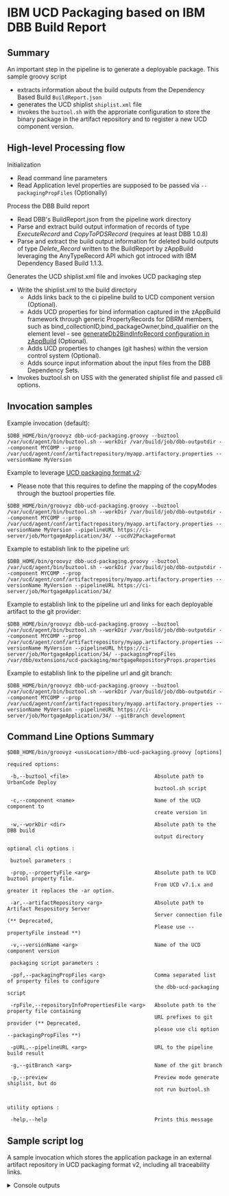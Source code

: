 # IBM UCD Packaging based on IBM DBB Build Report

## Summary

An important step in the pipeline is to generate a deployable package. This sample groovy script
- extracts information about the build outputs from the Dependency Based Build ```BuildReport.json```
- generates the UCD shiplist ```shiplist.xml``` file
- invokes the ```buztool.sh``` with the approriate configuration to store the binary package in the artifact repository and to register a new UCD component version.

## High-level Processing flow
Initialization
- Read command line parameters
- Read Application level properties are supposed to be passed via `--packagingPropFiles` (Optionally)

Process the DBB Build report
- Read DBB's BuildReport.json from the pipeline work directory
- Parse and extract build output information of records of type *ExecuteRecord* and *CopyToPDSRecord* (requires at least DBB 1.0.8)
- Parse and extract the build output information for deleted build outputs of type *Delete_Record* written to the BuildReport by zAppBuild leveraging the AnyTypeRecord API which got introced with IBM Dependency Based Build 1.1.3.

Generates the UCD shiplist.xml file and invokes UCD packaging step
- Write the shiplist.xml to the build directory
	- Adds links back to the ci pipeline build to UCD component version (Optional).
	- Adds UCD properties for bind information captured in the zAppBuild framework through generic PropertyRecords for DBRM members, such as bind_collectionID,bind_packageOwner,bind_qualifier on the element level - see [generateDb2BindInfoRecord configuration in zAppBuild](https://github.com/IBM/dbb-zappbuild/blob/06ff114ee22b4e41a09aa0640ac75b7e56c70521/build-conf/build.properties#L79-L89) (Optional).  
	- Adds UCD properties to changes (git hashes) within the version control system (Optional).
	- Adds source input information about the input files from the DBB Dependency Sets.
- Invokes buztool.sh on USS with the generated shiplist file and passed cli options.
## Invocation samples

Example invocation (default):
```
$DBB_HOME/bin/groovyz dbb-ucd-packaging.groovy --buztool /var/ucd/agent/bin/buztool.sh --workDir /var/build/job/dbb-outputdir --component MYCOMP --prop /var/ucd/agent/conf/artifactrepository/myapp.artifactory.properties --versionName MyVersion
```

Example to leverage [UCD packaging format v2](https://www.ibm.com/docs/en/urbancode-deploy/7.2.1?topic=czcv-creating-zos-component-version-using-v2-package-format): 

* Please note that this requires to define the mapping of the copyModes through the buztool properties file.

```
$DBB_HOME/bin/groovyz dbb-ucd-packaging.groovy --buztool /var/ucd/agent/bin/buztool.sh --workDir /var/build/job/dbb-outputdir --component MYCOMP --prop /var/ucd/agent/conf/artifactrepository/myapp.artifactory.properties --versionName MyVersion --pipelineURL https://ci-server/job/MortgageApplication/34/ --ucdV2PackageFormat
```

Example to establish link to the pipeline url: 

```
$DBB_HOME/bin/groovyz dbb-ucd-packaging.groovy --buztool /var/ucd/agent/bin/buztool.sh --workDir /var/build/job/dbb-outputdir --component MYCOMP --prop /var/ucd/agent/conf/artifactrepository/myapp.artifactory.properties --versionName MyVersion --pipelineURL https://ci-server/job/MortgageApplication/34/
```

Example to establish link to the pipeline url and links for each deployable artifact to the git provider: 

```
$DBB_HOME/bin/groovyz dbb-ucd-packaging.groovy --buztool /var/ucd/agent/bin/buztool.sh --workDir /var/build/job/dbb-outputdir --component MYCOMP --prop /var/ucd/agent/conf/artifactrepository/myapp.artifactory.properties --versionName MyVersion --pipelineURL https://ci-server/job/MortgageApplication/34/ --packagingPropFiles /var/dbb/extensions/ucd-packaging/mortgageRepositoryProps.properties 
```

Example to establish link to the pipeline url and git branch: 

```
$DBB_HOME/bin/groovyz dbb-ucd-packaging.groovy --buztool /var/ucd/agent/bin/buztool.sh --workDir /var/build/job/dbb-outputdir --component MYCOMP --prop /var/ucd/agent/conf/artifactrepository/myapp.artifactory.properties --versionName MyVersion --pipelineURL https://ci-server/job/MortgageApplication/34/ --gitBranch development
```



## Command Line Options Summary
```
$DBB_HOME/bin/groovyz <ussLocation>/dbb-ucd-packaging.groovy [options]

required options:

 -b,--buztool <file>           		    		Absolute path to UrbanCode Deploy
                                    			buztool.sh script

 -c,--component <name>              			Name of the UCD component to
                                    			create version in

 -w,--workDir <dir>                 			Absolute path to the DBB build
												output directory

optional cli options :

 buztool parameters : 

 -prop,--propertyFile <arg>         			Absolute path to UCD buztool property file. 
                                    			From UCD v7.1.x and greater it replaces the -ar option.

 -ar,--artifactRepository <arg>     			Absolute path to Artifact Respository Server
                                    			Server connection file (** Deprecated, 
												Please use --propertyFile instead **)

 -v,--versionName <arg>             			Name of the UCD component version
 
 packaging script parameters : 

 -ppf,--packagingPropFiles <arg>				Comma separated list of property files to configure
												the dbb-ucd-packaging script

 -rpFile,--repositoryInfoPropertiesFile <arg>	Absolute path to the property file containing
 												URL prefixes to git provider (** Deprecated,
                                                please use cli option --packagingPropFiles **)

 -pURL,--pipelineURL <arg>	     				URL to the pipeline build result

 -g,--gitBranch <arg>							Name of the git branch

 -p,--preview                       			Preview mode generate shiplist, but do
 						               			not run buztool.sh


utility options :

 -help,--help             						Prints this message
 ```


 ## Sample script log
A sample invocation which stores the application package in an external artifact repository in UCD packaging format v2, including all traceability links.

<details>
  <summary>Console outputs</summary>


**dbb-ucd-packaging script output**

```
+ /usr/lpp/dbb/v1r0/bin/groovyz /var/jenkins/workspace/zunit-retirementCalculator/dbb/Pipeline/CreateUCDComponentVersion/dbb-ucd-packaging.groovy --buztool /var/ucd-agent/bin/buztool.sh --workDir /var/jenkins/workspace/zunit-retirementCalculator/BUILD-112/build.20220315.080246.002 --component retirementCalculator --prop /var/jenkins/workspace/zunit-retirementCalculator//retirementCalculator/retirementCalculator/application-conf/retirementCalculator.ucd.properties --versionName 112_20220315.050325.003 --packagingPropFiles /var/jenkins/workspace/zunit-retirementCalculator//retirementCalculator/retirementCalculator/application-conf/retirementCalulcatur.packaging.properties --ucdV2PackageFormat --pipelineURL http://jenkins-server/job/zunit-retirementCalculator/112/ --gitBranch main 
** Create version start at 20220315.080327.003
** Properties at startup:
   workDir -> /var/jenkins/workspace/zunit-retirementCalculator/BUILD-112/build.20220315.080246.002
   startTime -> 20220315.080327.003
   versionName -> 112_20220315.050325.003
   git_commitURL_prefix -> https://github.ibm.com/zDevOps-Acceleration/retirementCalculator/commit
   git_treeURL_prefix -> https://github.ibm.com/zDevOps-Acceleration/retirementCalculator/tree
   ucdV2PackageFormat -> true
   preview -> false
   gitBranch -> main
   containerMapping -> ["LOAD": "LOAD", "LOADLIB": "LOAD", "COPY" : "TEXT", "DBRM" : "DBRM", "JCL" : "TEXT"]
   pipelineURL -> http://jenkins-server/job/zunit-retirementCalculator/112/
   buztoolPath -> /var/ucd-agent/bin/buztool.sh
   propertyFileSettings -> /var/jenkins/workspace/zunit-retirementCalculator//retirementCalculator/retirementCalculator/application-conf/retirementCalculator.ucd.properties
   component -> retirementCalculator
** Read build report data from /var/jenkins/workspace/zunit-retirementCalculator/BUILD-112/build.20220315.080246.002/BuildReport.json
** Find deployable outputs in the build report 
   * Buildrecord type TYPE_COPY_TO_PDS is supported with DBB toolkit 1.0.8 and higher. Extracting build records for TYPE_COPY_TO_PDS might not be available and skipped. Identified DBB Toolkit version 1.1.2.
** Deployable files
   JENKINS.ZDAT.RETIRE.LOAD(EBUD01), LOAD
   JENKINS.ZDAT.RETIRE.LOAD(EBUD03), LOAD
   JENKINS.ZDAT.RETIRE.LOAD(EBUD0RUN), LOAD
   JENKINS.ZDAT.RETIRE.LOAD(EBUD02), LOAD
** Deleted files
** Generate UCD ship list file
** Write ship list file to  /var/jenkins/workspace/zunit-retirementCalculator/BUILD-112/build.20220315.080246.002/shiplist.xml
** Following UCD buztool cmd will be invoked
/var/ucd-agent/bin/buztool.sh createzosversion2 -c retirementCalculator -s /var/jenkins/workspace/zunit-retirementCalculator/BUILD-112/build.20220315.080246.002/shiplist.xml -o /var/jenkins/workspace/zunit-retirementCalculator/BUILD-112/build.20220315.080246.002/buztool.output -prop /var/jenkins/workspace/zunit-retirementCalculator//retirementCalculator/retirementCalculator/application-conf/retirementCalculator.ucd.properties -v 112_20220315.050325.003 
** Create version by running UCD buztool
zOS toolkit config   : /var/ucd-agent/ (7.2.1.0,20211011-0758)
zOS toolkit binary   : /var/ucd-agent/ (7.2.1.0,20211011-0758)
zOS toolkit data set : RATCFG.UCD.V7R2M1 (7.2.1.0,20211011-0758)
Reading parameters:
....Command : createzosversion2
....Component : retirementCalculator
....Version : 112_20220315.050325.003
....Shiplist file : /var/jenkins/workspace/zunit-retirementCalculator/BUILD-112/build.20220315.080246.002/shiplist.xml
....Buztool Properties File : /var/jenkins/workspace/zunit-retirementCalculator//retirementCalculator/retirementCalculator/application-conf/retirementCalculator.ucd.properties
....Output File:/var/jenkins/workspace/zunit-retirementCalculator/BUILD-112/build.20220315.080246.002/buztool.output
Verifying version
....Repository location : /var/ucd-agent/var/repository/retirementCalculator/112_20220315.050325.003
Pre-processing shiplist:
....Shiplist after processing :/var/ucd-agent/var/repository/retirementCalculator/112_20220315.050325.003/shiplist.xml
Packaging data sets:
....Shiplist : /var/ucd-agent/var/repository/retirementCalculator/112_20220315.050325.003/shiplist.xml
....Location to store zip :  /var/ucd-agent/var/repository/retirementCalculator/112_20220315.050325.003
....Zip name : package.zip
....verbose : false
....Datasets copied succesfully
Post-processing package:
PackageManifest file post-processing completed. 
Create version and store package:
....Uploading to artifactory using details from prop file
....Executing request PUT http://artifactory-server/artifactory/RetirementCalculator/112_20220315.050325.003.zip HTTP/1.1
....Version artifacts stored to ARTIFACTORY server
....Version created in UCD server
....Version:112_20220315.050325.003 created
Elapsed time: 2.0 seconds.

** buztool output properties
   version.url -> https://ucd.dat.ibm.com:8443//#version/c9f2f810-8314-4baa-af79-937a57f81c51
   version.repository.type -> CODESTATION
   version.name -> 112_20220315.050325.003
   version.id -> c9f2f810-8314-4baa-af79-937a57f81c51
   component.name -> retirementCalculator
   version.shiplist -> /var/jenkins/workspace/zunit-retirementCalculator/BUILD-112/build.20220315.080246.002/shiplist.xml
** Build finished
```

**Generated Shiplistfile.xml**

```
<?xml version="1.0" encoding="CP037"?>
<manifest type='MANIFEST_SHIPLIST'>
  <property name='dbb-buildResultUrl' value='https://10.3.20.96:10443/dbb/rest/buildResult/90543' />
  <property name='ci-pipelineUrl' value='http://jenkins-server/job/zunit-retirementCalculator/112/' />
  <property name='ci-gitBranch' value='main' />
  <property name='filesProcessed' value='8' />
  <property name=':githash:retirementCalculator' value='532647316aecd2acd4b3a545e8985080c97415db' />
  <property name='fullBuild' value='true' />
  <property name=':giturl:retirementCalculator' value='git@github.ibm.com:zDevOps-Acceleration/retirementCalculator.git' />
  <container name='JENKINS.ZDAT.RETIRE.LOAD' type='PDS' deployType='LOAD'>
    <resource name='EBUD01' type='PDSMember' deployType='LOAD'>
      <property name='buildcommand' value='IEWBLINK' />
      <property name='buildoptions' value='RENT,REUS=RENT,LIST,XREF,AMODE=31,RMODE=ANY' />
      <property name='githash' value='532647316aecd2acd4b3a545e8985080c97415db' />
      <property name='git-link-to-commit' value='https://github.ibm.com/zDevOps-Acceleration/retirementCalculator/commit/532647316aecd2acd4b3a545e8985080c97415db' />
      <inputs url='https://github.ibm.com/zDevOps-Acceleration/retirementCalculator/tree/532647316aecd2acd4b3a545e8985080c97415db/retirementCalculator/cobol/EBUD01.cbl'>
        <input name='retirementCalculator/cobol/EBUD01.cbl' compileType='Main' url='https://github.ibm.com/zDevOps-Acceleration/retirementCalculator/tree/532647316aecd2acd4b3a545e8985080c97415db/retirementCalculator/cobol/EBUD01.cbl' />
      </inputs>
    </resource>
  </container>
  <container name='JENKINS.ZDAT.RETIRE.LOAD' type='PDS' deployType='LOAD'>
    <resource name='EBUD03' type='PDSMember' deployType='LOAD'>
      <property name='buildcommand' value='IEWBLINK' />
      <property name='buildoptions' value='RENT,REUS=RENT,LIST,XREF,AMODE=31,RMODE=ANY' />
      <property name='githash' value='532647316aecd2acd4b3a545e8985080c97415db' />
      <property name='git-link-to-commit' value='https://github.ibm.com/zDevOps-Acceleration/retirementCalculator/commit/532647316aecd2acd4b3a545e8985080c97415db' />
      <inputs url='https://github.ibm.com/zDevOps-Acceleration/retirementCalculator/tree/532647316aecd2acd4b3a545e8985080c97415db/retirementCalculator/cobol/EBUD03.cbl'>
        <input name='retirementCalculator/cobol/EBUD03.cbl' compileType='Main' url='https://github.ibm.com/zDevOps-Acceleration/retirementCalculator/tree/532647316aecd2acd4b3a545e8985080c97415db/retirementCalculator/cobol/EBUD03.cbl' />
      </inputs>
    </resource>
  </container>
  <container name='JENKINS.ZDAT.RETIRE.LOAD' type='PDS' deployType='LOAD'>
    <resource name='EBUD0RUN' type='PDSMember' deployType='LOAD'>
      <property name='buildcommand' value='IEWBLINK' />
      <property name='buildoptions' value='RENT,REUS=RENT,LIST,XREF,AMODE=31,RMODE=ANY' />
      <property name='githash' value='532647316aecd2acd4b3a545e8985080c97415db' />
      <property name='git-link-to-commit' value='https://github.ibm.com/zDevOps-Acceleration/retirementCalculator/commit/532647316aecd2acd4b3a545e8985080c97415db' />
      <inputs url='https://github.ibm.com/zDevOps-Acceleration/retirementCalculator/tree/532647316aecd2acd4b3a545e8985080c97415db/retirementCalculator/cobol/EBUD0RUN.cbl'>
        <input name='retirementCalculator/cobol/EBUD0RUN.cbl' compileType='Main' url='https://github.ibm.com/zDevOps-Acceleration/retirementCalculator/tree/532647316aecd2acd4b3a545e8985080c97415db/retirementCalculator/cobol/EBUD0RUN.cbl' />
        <input name='retirementCalculator/copy/LINPUT.cpy' compileType='COPY' url='https://github.ibm.com/zDevOps-Acceleration/retirementCalculator/tree/532647316aecd2acd4b3a545e8985080c97415db/retirementCalculator/copy/LINPUT.cpy' />
      </inputs>
    </resource>
  </container>
  <container name='JENKINS.ZDAT.RETIRE.LOAD' type='PDS' deployType='LOAD'>
    <resource name='EBUD02' type='PDSMember' deployType='LOAD'>
      <property name='buildcommand' value='IEWBLINK' />
      <property name='buildoptions' value='RENT,REUS=RENT,LIST,XREF,AMODE=31,RMODE=ANY' />
      <property name='githash' value='532647316aecd2acd4b3a545e8985080c97415db' />
      <property name='git-link-to-commit' value='https://github.ibm.com/zDevOps-Acceleration/retirementCalculator/commit/532647316aecd2acd4b3a545e8985080c97415db' />
      <inputs url='https://github.ibm.com/zDevOps-Acceleration/retirementCalculator/tree/532647316aecd2acd4b3a545e8985080c97415db/retirementCalculator/cobol/EBUD02.cbl'>
        <input name='retirementCalculator/cobol/EBUD02.cbl' compileType='Main' url='https://github.ibm.com/zDevOps-Acceleration/retirementCalculator/tree/532647316aecd2acd4b3a545e8985080c97415db/retirementCalculator/cobol/EBUD02.cbl' />
      </inputs>
    </resource>
  </container>
</manifest>
```
</details>
 